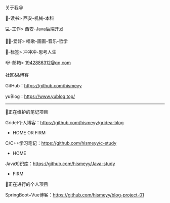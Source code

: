 关于我😀

🏫-读书> 西安-机械-本科

💻-工作> 西安-Java后端开发

🤟🏻-爱好> 唱歌-画画-音乐-哲学

🎈-标签> 冲冲冲-思考人生

📪-邮箱> 1942886312@qq.com

社区&&博客

GitHub：https://github.com/hismeyy

yuBlog：https://www.yublog.top/

----------------------------------------

🐯正在维护的笔记项目

Gridet个人博客：https://github.com/hismeyy/gridea-blog

  - HOME OR FIRM

C/C++学习笔记：https://github.com/hismeyy/c-study

  - HOME

Java知识库：https://github.com/hismeyy/Java-study

  - FIRM

🐯正在进行的个人项目

SpringBoot+Vue博客：https://github.com/hismeyy/blog-project-01
